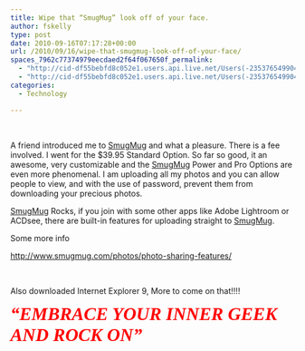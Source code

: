 ```yaml
---
title: Wipe that “SmugMug” look off of your face.
author: fskelly
type: post
date: 2010-09-16T07:17:28+00:00
url: /2010/09/16/wipe-that-smugmug-look-off-of-your-face/
spaces_7962c77374979eecdaed2f64f067650f_permalink:
  - "http://cid-df55bebfd8c052e1.users.api.live.net/Users(-2353765499046702367)/Blogs('DF55BEBFD8C052E1!116')/Entries('DF55BEBFD8C052E1!2636')?authkey=22Fzl6To93U%24"
  - "http://cid-df55bebfd8c052e1.users.api.live.net/Users(-2353765499046702367)/Blogs('DF55BEBFD8C052E1!116')/Entries('DF55BEBFD8C052E1!2636')?authkey=22Fzl6To93U%24"
categories:
  - Technology

---
```

<div id="msgcns!DF55BEBFD8C052E1!2636" class="bvMsg">
  <p>
     
  </p>
  
  <p>
    A friend introduced me to <a href="http://www.smugmug.com">SmugMug</a> and what a pleasure. There is a fee involved. I went for the $39.95 Standard Option. So far so good, it an awesome, very customizable and the <a href="http://www.smugmug.com">SmugMug</a> Power and Pro Options are even more phenomenal. I am uploading all my photos and you can allow people to view, and with the use of password, prevent them from downloading your precious photos.
  </p>
  
  <p>
    <a href="http://www.smugmug.com">SmugMug</a> Rocks, if you join with some other apps like Adobe Lightroom or ACDsee, there are built-in features for uploading straight to <a href="http://www.smugmug.com">SmugMug</a>.
  </p>
  
  <p>
    Some more info
  </p>
  
  <p>
    <a title="http://www.smugmug.com/photos/photo-sharing-features/" href="http://www.smugmug.com/photos/photo-sharing-features/">http://www.smugmug.com/photos/photo-sharing-features/</a>
  </p>
  
  <p>
     
  </p>
  
  <p>
    Also downloaded Internet Explorer 9, More to come on that!!!!
  </p>
  
  <p>
    <font color="#ff0000" size="6" face="Broadway"><em><strong>“EMBRACE YOUR INNER GEEK AND ROCK ON”</strong></em></font>
  </p></p>
</div>